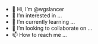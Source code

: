 - 👋 Hi, I’m @wgslancer
- 👀 I’m interested in ...
- 🌱 I’m currently learning ...
- 💞️ I’m looking to collaborate on ...
- 📫 How to reach me ...

<!---
wgslancer/wgslancer is a ✨ special ✨ repository because its `README.md` (this file) appears on your GitHub profile.
You can click the Preview link to take a look at your changes.
--->
